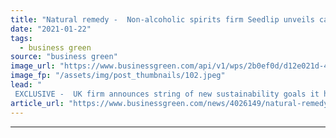 ```yaml
---
title: "Natural remedy -  Non-alcoholic spirits firm Seedlip unveils carbon neutral plan"
date: "2021-01-22"
tags: 
  - business green
source: "business green"
image_url: "https://www.businessgreen.com/api/v1/wps/2b0ef0d/d12e021d-46d8-406b-af8a-d0f43ff2cd74/9/sh03-Spice-Ginger-Ale-UK-GrapefruitHalf-088-lowres-edited-version-1-185x114.jpeg"
image_fp: "/assets/img/post_thumbnails/102.jpeg"
lead: "
 EXCLUSIVE -  UK firm announces string of new sustainability goals it hopes will help consumers connect with nature ..."
article_url: "https://www.businessgreen.com/news/4026149/natural-remedy-alcoholic-spirits-firm-seedlip-unveils-carbon-neutral-plan"
---
```


---
